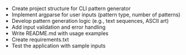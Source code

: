 - Create project structure for CLI pattern generator
- Implement argparse for user inputs (pattern type, number of patterns)
- Develop pattern generation logic (e.g., text sequences, ASCII art)
- Add input validation and error handling
- Write README.md with usage examples
- Create requirements.txt
- Test the application with sample inputs
